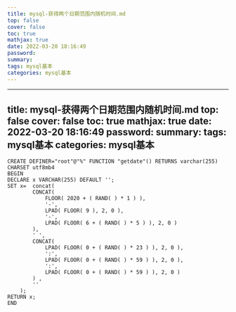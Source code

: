 ```yaml
---
title: mysql-获得两个日期范围内随机时间.md
top: false
cover: false
toc: true
mathjax: true
date: 2022-03-20 18:16:49
password:
summary:
tags: mysql基本
categories: mysql基本
---
```

---
title: mysql-获得两个日期范围内随机时间.md
top: false
cover: false
toc: true
mathjax: true
date: 2022-03-20 18:16:49
password:
summary:
tags: mysql基本
categories: mysql基本
---
~~~
CREATE DEFINER="root"@"%" FUNCTION "getdate"() RETURNS varchar(255) CHARSET utf8mb4
BEGIN
DECLARE x VARCHAR(255) DEFAULT '';
SET x=  concat(
		CONCAT(
			FLOOR( 2020 + ( RAND( ) * 1 ) ),
			'-',
			LPAD( FLOOR( 9 ), 2, 0 ),
			'-',
			LPAD( FLOOR( 6 + ( RAND( ) * 5 ) ), 2, 0 ) 
		),
		' ',
		CONCAT(
			LPAD( FLOOR( 0 + ( RAND( ) * 23 ) ), 2, 0 ),
			':',
			LPAD( FLOOR( 0 + ( RAND( ) * 59 ) ), 2, 0 ),
			':',
			LPAD( FLOOR( 0 + ( RAND( ) * 59 ) ), 2, 0 ) 
		) ,
		''
	);
RETURN x;
END
~~~
